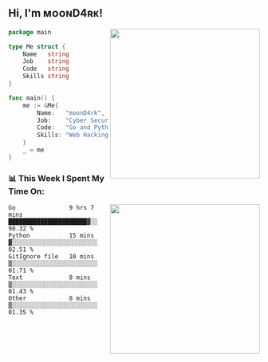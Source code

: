 <h2> Hi, I'm ᴍᴏᴏɴD4ʀᴋ!</h2>
<img align='right' src="https://github-readme-stats.vercel.app/api?username=moond4rk&show_icons=true&theme=radical" width="300">


```go
package main

type Me struct {
	Name   string
	Job    string
	Code   string
	Skills string
}

func main() {
	me := &Me{
		Name:   "moonD4rk",
		Job:    "Cyber Security Engineer",
		Code:   "Go and Python and Others",
		Skills: "Web Hacking ^o^",
	}
	_ = me
}
```



<h3>📊 This Week I Spent My Time On:</h3>
<img align='right' src="https://spotify-github-profile.vercel.app/api/view?uid=dayjackson56081&cover_image=true&theme=novatorem" width="300">

<!--START_SECTION:waka-->
```text
Go               9 hrs 7 mins    ██████████████████████▓░░   90.32 % 
Python           15 mins         ▓░░░░░░░░░░░░░░░░░░░░░░░░   02.51 % 
GitIgnore file   10 mins         ▒░░░░░░░░░░░░░░░░░░░░░░░░   01.71 % 
Text             8 mins          ▒░░░░░░░░░░░░░░░░░░░░░░░░   01.43 % 
Other            8 mins          ▒░░░░░░░░░░░░░░░░░░░░░░░░   01.35 % 
```
<!--END_SECTION:waka-->

